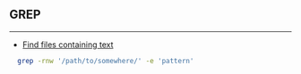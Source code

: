 ## GREP  
- - - -  
- [Find files containing text](https://stackoverflow.com/questions/16956810/how-do-i-find-all-files-containing-specific-text-on-linux)  
```bash
  grep -rnw '/path/to/somewhere/' -e 'pattern'
```



